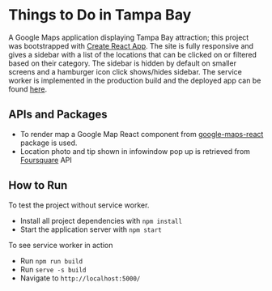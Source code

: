 # Things to Do in Tampa Bay

A Google Maps application displaying Tampa Bay attraction; this project was bootstrapped with [Create React App](https://github.com/facebookincubator/create-react-app). The site is fully responsive and gives a sidebar with a list of the locations that can be clicked on or filtered based on their category. The sidebar is hidden by default on smaller screens and a hamburger icon click shows/hides sidebar. The service worker is implemented in the production build and the deployed app can be found [here](https://ssaleem.github.io/Neighborhood-Map).

## APIs and Packages

* To render map a Google Map React component from [google-maps-react](https://www.npmjs.com/package/google-maps-react) package is used.
* Location photo and tip shown in infowindow pop up is retrieved from [Foursquare](https://developer.foursquare.com/docs/api) API

## How to Run

To test the project without service worker.

* Install all project dependencies with `npm install`
* Start the application server with `npm start`

To see service worker in action

* Run `npm run build`
* Run `serve -s build`
* Navigate to `http://localhost:5000/`

